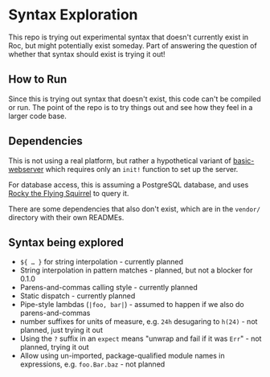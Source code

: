# Syntax Exploration

This repo is trying out experimental syntax that doesn't currently exist in Roc,
but might potentially exist someday. Part of answering the question of whether
that syntax should exist is trying it out!

## How to Run

Since this is trying out syntax that doesn't exist, this code can't be compiled or run.
The point of the repo is to try things out and see how they feel in a larger code base.

## Dependencies

This is not using a real platform, but rather a hypothetical variant of
[basic-webserver](https://github.com/roc-lang/basic-webserver)
which requires only an `init!` function to set up the server.

For database access, this is assuming a PostgreSQL database, and uses
[Rocky the Flying Squirrel](https://github.com/stuarth/rocky-the-flying-squirrel?tab=readme-ov-file#rocky-the-flying-squirrel)
to query it.

There are some dependencies that also don't exist, which are in the `vendor/` directory with their
own READMEs.

## Syntax being explored

- `${ … }` for string interpolation - currently planned
- String interpolation in pattern matches - planned, but not a blocker for 0.1.0
- Parens-and-commas calling style - currently planned
- Static dispatch - currently planned
- Pipe-style lambdas (`|foo, bar|`) - assumed to happen if we also do parens-and-commas
- number suffixes for units of measure, e.g. `24h` desugaring to `h(24)` - not planned, just trying it out
- Using the `?` suffix in an `expect` means "unwrap and fail if it was `Err`" - not planned, trying it out
- Allow using un-imported, package-qualified module names in expressions, e.g. `foo.Bar.baz` - not planned
